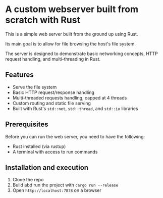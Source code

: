 # A custom webserver built from scratch with Rust

This is a simple web server built from the ground up using Rust. 

Its main goal is to allow for file browsing the host's file system.

The server is designed to demonstrate basic networking concepts, HTTP request handling, and multi-threading in Rust.

## Features

- Serve the file system
- Basic HTTP request/response handling
- Multi-threaded requests handling, capped at 4 threads
- Custom routing and static file serving
- Built with Rust's `std::net`, `std::thread`, and `std::io` libraries

## Prerequisites

Before you can run the web server, you need to have the following:

- Rust installed (via rustup)
- A terminal with access to run commands

## Installation and execution

1. Clone the repo
2. Build abd run the project with ```cargo run --release```
3. Open `http://localhost:7878` on a browser

